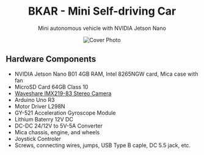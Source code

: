 <div  align="center">
<h1>BKAR - Mini Self-driving Car</h1>
<p>Mini autonomous vehicle with NVIDIA Jetson Nano</p>

![Cover Photo](https://github.com/thanhhoangvan/BKAR/blob/e93847b4f9b8579b21148a7098fbbca58b46e240/images/gif/cover.gif)
</div>

<h2>Hardware Components</h2>
<ul>
<li>NVIDIA Jetson Nano B01 4GB RAM, Intel 8265NGW card, Mica case with fan</li>
<li>MicroSD Card 64GB Class 10</li>
<li><a href="https://www.waveshare.com/imx219-83-stereo-camera.htm">Waveshare IMX219-83 Stereo Camera</a></li>
<li>Arduino Uno R3</li>
<li>Motor Driver L298N</li>
<li>GY-521 Acceleration Gyroscope Module</li>
<li>Lithium Baterry 12V DC</li>
<li>DC-DC 24/12V to 5V-5A Converter</li>
<li>Mica chassis, engine, and wheels</li>
<li>Joystick Controler</li>
<li>Screws, connecting wires, jumps, USB Type B caple, DC 5.5 jack, etc.</li>
</ul